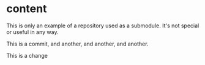 # content

This is only an example of a repository used as a submodule. It's not special or useful in any way.

This is a commit, and another, and another, and another.

This is a change
